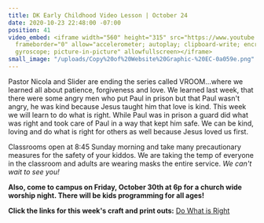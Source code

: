 ```yaml
---
title: DK Early Childhood Video Lesson | October 24
date: 2020-10-23 22:48:00 -07:00
position: 41
video_embed: <iframe width="560" height="315" src="https://www.youtube.com/embed/KVaK-7oNgbk"
  frameborder="0" allow="accelerometer; autoplay; clipboard-write; encrypted-media;
  gyroscope; picture-in-picture" allowfullscreen></iframe>
small_image: "/uploads/Copy%20of%20Website%20Graphic-%20EC-0a059e.png"
---
```


Pastor Nicola and Slider are ending the series called VROOM...where we learned all about patience, forgiveness and love. We learned last week, that there were some angry men who put Paul in prison but that Paul wasn't angry, he was kind because Jesus taught him that love is kind. This week we will learn to do what is right. While Paul was in prison a guard did what was right and took care of Paul in a way that kept him safe. We can be kind, loving and do what is right for others as well because Jesus loved us first.

Classrooms open at 8:45 Sunday morning and take many precautionary measures for the safety of your kiddos. We are taking the temp of everyone in the classroom and adults are wearing masks the entire service. *We can't wait to see you!*

**Also, come to campus on Friday, October 30th at 6p for a church wide worship night. There will be kids programming for all ages!**

**Click the links for this week's craft and print outs:**
[Do What is Right](https://drive.google.com/file/d/1MQJ2TdjxgBjbQn6OXNWgmIIoszGylCZ6/view?usp=sharing)